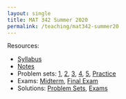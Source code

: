 ```yaml
---
layout: single
title: MAT 342 Summer 2020
permalink: /teaching/mat342-summer20
---
```


Resources:
* [Syllabus](/files/MAT342-summer20/MAT342_Syllabus_Summer2020.pdf)
* [Notes](/files/MAT342-summer20/MAT342-notes.pdf)
* Problem sets: [1](/files/MAT342-summer20/MAT342-problem-1.pdf), [2](/files/MAT342-summer20/MAT342-problem-2.pdf), [3](/files/MAT342-summer20/MAT342-problem-3.pdf), [4](/files/MAT342-summer20/MAT342-problem-4.pdf), [5](/files/MAT342-summer20/MAT342-problem-5.pdf), [Practice](/files/MAT342-summer20/MAT342-practice.pdf)
* Exams: [Midterm](/files/MAT342-summer20/MAT342-midterm.pdf), [Final Exam](/files/MAT342-summer20/MAT342-final_exam.pdf)
* Solutions: [Problem Sets](/files/MAT342-summer20/MAT342-solutions.pdf), [Exams](/files/MAT342-summer20/MAT342-exam-solutions.pdf)
